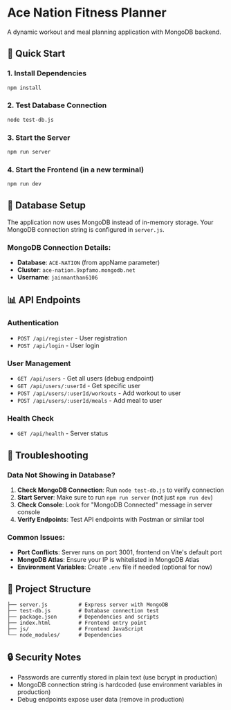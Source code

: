 # Ace Nation Fitness Planner

A dynamic workout and meal planning application with MongoDB backend.

## 🚀 Quick Start

### 1. Install Dependencies
```bash
npm install
```

### 2. Test Database Connection
```bash
node test-db.js
```

### 3. Start the Server
```bash
npm run server
```

### 4. Start the Frontend (in a new terminal)
```bash
npm run dev
```

## 🔧 Database Setup

The application now uses MongoDB instead of in-memory storage. Your MongoDB connection string is configured in `server.js`.

### MongoDB Connection Details:
- **Database**: `ACE-NATION` (from appName parameter)
- **Cluster**: `ace-nation.9xpfamo.mongodb.net`
- **Username**: `jainmanthan6106`

## 📊 API Endpoints

### Authentication
- `POST /api/register` - User registration
- `POST /api/login` - User login

### User Management
- `GET /api/users` - Get all users (debug endpoint)
- `GET /api/users/:userId` - Get specific user
- `POST /api/users/:userId/workouts` - Add workout to user
- `POST /api/users/:userId/meals` - Add meal to user

### Health Check
- `GET /api/health` - Server status

## 🐛 Troubleshooting

### Data Not Showing in Database?

1. **Check MongoDB Connection**: Run `node test-db.js` to verify connection
2. **Start Server**: Make sure to run `npm run server` (not just `npm run dev`)
3. **Check Console**: Look for "MongoDB Connected" message in server console
4. **Verify Endpoints**: Test API endpoints with Postman or similar tool

### Common Issues:
- **Port Conflicts**: Server runs on port 3001, frontend on Vite's default port
- **MongoDB Atlas**: Ensure your IP is whitelisted in MongoDB Atlas
- **Environment Variables**: Create `.env` file if needed (optional for now)

## 📁 Project Structure

```
├── server.js          # Express server with MongoDB
├── test-db.js         # Database connection test
├── package.json       # Dependencies and scripts
├── index.html         # Frontend entry point
├── js/                # Frontend JavaScript
└── node_modules/      # Dependencies
```

## 🔒 Security Notes

- Passwords are currently stored in plain text (use bcrypt in production)
- MongoDB connection string is hardcoded (use environment variables in production)
- Debug endpoints expose user data (remove in production)
